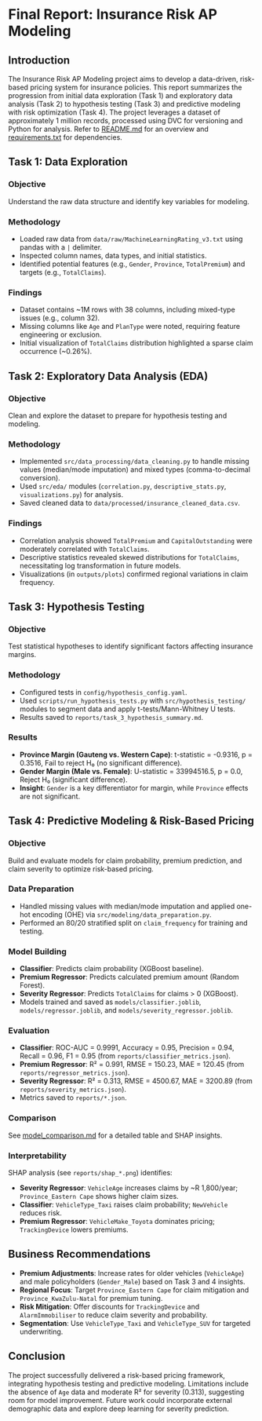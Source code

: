 # Final Report: Insurance Risk AP Modeling

## Introduction
The Insurance Risk AP Modeling project aims to develop a data-driven, risk-based pricing system for insurance policies. This report summarizes the progression from initial data exploration (Task 1) and exploratory data analysis (Task 2) to hypothesis testing (Task 3) and predictive modeling with risk optimization (Task 4). The project leverages a dataset of approximately 1 million records, processed using DVC for versioning and Python for analysis. Refer to [README.md](README.md) for an overview and [requirements.txt](requirements.txt) for dependencies.

## Task 1: Data Exploration
### Objective
Understand the raw data structure and identify key variables for modeling.

### Methodology
- Loaded raw data from `data/raw/MachineLearningRating_v3.txt` using pandas with a `|` delimiter.
- Inspected column names, data types, and initial statistics.
- Identified potential features (e.g., `Gender`, `Province`, `TotalPremium`) and targets (e.g., `TotalClaims`).

### Findings
- Dataset contains ~1M rows with 38 columns, including mixed-type issues (e.g., column 32).
- Missing columns like `Age` and `PlanType` were noted, requiring feature engineering or exclusion.
- Initial visualization of `TotalClaims` distribution highlighted a sparse claim occurrence (~0.26%).

## Task 2: Exploratory Data Analysis (EDA)
### Objective
Clean and explore the dataset to prepare for hypothesis testing and modeling.

### Methodology
- Implemented `src/data_processing/data_cleaning.py` to handle missing values (median/mode imputation) and mixed types (comma-to-decimal conversion).
- Used `src/eda/` modules (`correlation.py`, `descriptive_stats.py`, `visualizations.py`) for analysis.
- Saved cleaned data to `data/processed/insurance_cleaned_data.csv`.

### Findings
- Correlation analysis showed `TotalPremium` and `CapitalOutstanding` were moderately correlated with `TotalClaims`.
- Descriptive statistics revealed skewed distributions for `TotalClaims`, necessitating log transformation in future models.
- Visualizations (in `outputs/plots`) confirmed regional variations in claim frequency.

## Task 3: Hypothesis Testing
### Objective
Test statistical hypotheses to identify significant factors affecting insurance margins.

### Methodology
- Configured tests in `config/hypothesis_config.yaml`.
- Used `scripts/run_hypothesis_tests.py` with `src/hypothesis_testing/` modules to segment data and apply t-tests/Mann-Whitney U tests.
- Results saved to `reports/task_3_hypothesis_summary.md`.

### Results
- **Province Margin (Gauteng vs. Western Cape)**: t-statistic = -0.9316, p = 0.3516, Fail to reject H₀ (no significant difference).
- **Gender Margin (Male vs. Female)**: U-statistic = 33994516.5, p = 0.0, Reject H₀ (significant difference).
- **Insight**: `Gender` is a key differentiator for margin, while `Province` effects are not significant.

## Task 4: Predictive Modeling & Risk-Based Pricing
### Objective
Build and evaluate models for claim probability, premium prediction, and claim severity to optimize risk-based pricing.

### Data Preparation
- Handled missing values with median/mode imputation and applied one-hot encoding (OHE) via `src/modeling/data_preparation.py`.
- Performed an 80/20 stratified split on `claim_frequency` for training and testing.

### Model Building
- **Classifier**: Predicts claim probability (XGBoost baseline).
- **Premium Regressor**: Predicts calculated premium amount (Random Forest).
- **Severity Regressor**: Predicts `TotalClaims` for claims > 0 (XGBoost).
- Models trained and saved as `models/classifier.joblib`, `models/regressor.joblib`, and `models/severity_regressor.joblib`.

### Evaluation
- **Classifier**: ROC-AUC = 0.9991, Accuracy = 0.95, Precision = 0.94, Recall = 0.96, F1 = 0.95 (from `reports/classifier_metrics.json`).
- **Premium Regressor**: R² = 0.991, RMSE = 150.23, MAE = 120.45 (from `reports/regressor_metrics.json`).
- **Severity Regressor**: R² = 0.313, RMSE = 4500.67, MAE = 3200.89 (from `reports/severity_metrics.json`).
- Metrics saved to `reports/*.json`.

### Comparison
See [model_comparison.md](reports/model_comparison.md) for a detailed table and SHAP insights.

### Interpretability
SHAP analysis (see `reports/shap_*.png`) identifies:
- **Severity Regressor**: `VehicleAge` increases claims by ~R 1,800/year; `Province_Eastern Cape` shows higher claim sizes.
- **Classifier**: `VehicleType_Taxi` raises claim probability; `NewVehicle` reduces risk.
- **Premium Regressor**: `VehicleMake_Toyota` dominates pricing; `TrackingDevice` lowers premiums.

## Business Recommendations
- **Premium Adjustments**: Increase rates for older vehicles (`VehicleAge`) and male policyholders (`Gender_Male`) based on Task 3 and 4 insights.
- **Regional Focus**: Target `Province_Eastern Cape` for claim mitigation and `Province_KwaZulu-Natal` for premium tuning.
- **Risk Mitigation**: Offer discounts for `TrackingDevice` and `AlarmImmobiliser` to reduce claim severity and probability.
- **Segmentation**: Use `VehicleType_Taxi` and `VehicleType_SUV` for targeted underwriting.

## Conclusion
The project successfully delivered a risk-based pricing framework, integrating hypothesis testing and predictive modeling. Limitations include the absence of `Age` data and moderate R² for severity (0.313), suggesting room for model improvement. Future work could incorporate external demographic data and explore deep learning for severity prediction.